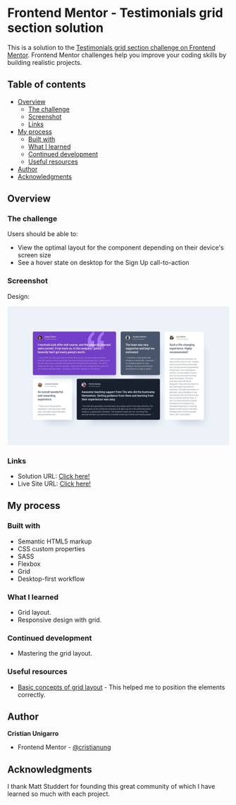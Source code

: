 # Frontend Mentor - Testimonials grid section solution

This is a solution to the [Testimonials grid section challenge on Frontend Mentor](https://www.frontendmentor.io/challenges/testimonials-grid-section-Nnw6J7Un7). Frontend Mentor challenges help you improve your coding skills by building realistic projects. 


## Table of contents

- [Overview](#overview)
  - [The challenge](#the-challenge)
  - [Screenshot](#screenshot)
  - [Links](#links)
- [My process](#my-process)
  - [Built with](#built-with)
  - [What I learned](#what-i-learned)
  - [Continued development](#continued-development)
  - [Useful resources](#useful-resources)
- [Author](#author)
- [Acknowledgments](#acknowledgments)

## Overview

### The challenge

Users should be able to:

- View the optimal layout for the component depending on their device's screen size
- See a hover state on desktop for the Sign Up call-to-action

### Screenshot

Design:

![](/design/desktop-design.jpg)

### Links

- Solution URL: [Click here!](https://www.frontendmentor.io/solutions/single-price-grid-component-flexbox-8h73anjQG)
- Live Site URL: [Click here!](https://xenodochial-liskov-88bce5.netlify.app/)

## My process

### Built with

- Semantic HTML5 markup
- CSS custom properties
- SASS
- Flexbox
- Grid
- Desktop-first workflow

### What I learned

- Grid layout.
- Responsive design with grid.

### Continued development

- Mastering the grid layout.

### Useful resources

- [Basic concepts of grid layout](https://developer.mozilla.org/es/docs/Web/CSS/CSS_Grid_Layout/Basic_Concepts_of_Grid_Layout) - This helped me to position the elements correctly.

## Author

  **Cristian Unigarro**
- Frontend Mentor - [@cristianung](https://www.frontendmentor.io/profile/cristianung)

## Acknowledgments

I thank Matt Studdert for founding this great community of which I have learned so much with each project. 
